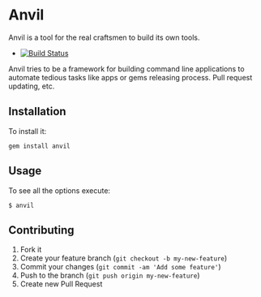 # Anvil

Anvil is a tool for the real craftsmen to build its own tools.

  - [![Build Status](https://travis-ci.org/anvil-core/anvil-src.png?branch=master)](https://travis-ci.org/anvil-core/anvil-src)


Anvil tries to be a framework for building command line applications to
automate tedious tasks like apps or gems releasing process. Pull request
updating, etc.

## Installation

To install it:

    gem install anvil

## Usage

To see all the options execute:

    $ anvil

## Contributing

1. Fork it
2. Create your feature branch (`git checkout -b my-new-feature`)
3. Commit your changes (`git commit -am 'Add some feature'`)
4. Push to the branch (`git push origin my-new-feature`)
5. Create new Pull Request
